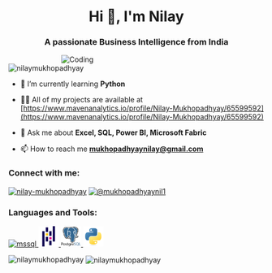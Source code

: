 <h1 align="center">Hi 👋, I'm Nilay</h1>
<h3 align="center">A passionate Business Intelligence from India</h3>
<img align="right" alt="Coding" width="400" src="https://cdn.dribbble.com/users/730703/screenshots/6581243/avento.gif">

<p align="left"> <img src="https://komarev.com/ghpvc/?username=nilaymukhopadhyay&label=Profile%20views&color=0e75b6&style=flat" alt="nilaymukhopadhyay" /> </p>

- 🌱 I’m currently learning **Python**

- 👨‍💻 All of my projects are available at [https://www.mavenanalytics.io/profile/Nilay-Mukhopadhyay/65599592](https://www.mavenanalytics.io/profile/Nilay-Mukhopadhyay/65599592)

- 💬 Ask me about **Excel, SQL, Power BI, Microsoft Fabric**

- 📫 How to reach me **mukhopadhyaynilay@gmail.com**

<h3 align="left">Connect with me:</h3>
<p align="left">
<a href="https://linkedin.com/in/nilay-mukhopadhyay" target="blank"><img align="center" src="https://raw.githubusercontent.com/rahuldkjain/github-profile-readme-generator/master/src/images/icons/Social/linked-in-alt.svg" alt="nilay-mukhopadhyay" height="30" width="40" /></a>
<a href="https://www.hackerrank.com/@mukhopadhyaynil1" target="blank"><img align="center" src="https://raw.githubusercontent.com/rahuldkjain/github-profile-readme-generator/master/src/images/icons/Social/hackerrank.svg" alt="@mukhopadhyaynil1" height="30" width="40" /></a>
</p>

<h3 align="left">Languages and Tools:</h3>
<p align="left"> <a href="https://www.microsoft.com/en-us/sql-server" target="_blank" rel="noreferrer"> <img src="https://www.svgrepo.com/show/303229/microsoft-sql-server-logo.svg" alt="mssql" width="40" height="40"/> </a> <a href="https://pandas.pydata.org/" target="_blank" rel="noreferrer"> <img src="https://raw.githubusercontent.com/devicons/devicon/2ae2a900d2f041da66e950e4d48052658d850630/icons/pandas/pandas-original.svg" alt="pandas" width="40" height="40"/> </a> <a href="https://www.postgresql.org" target="_blank" rel="noreferrer"> <img src="https://raw.githubusercontent.com/devicons/devicon/master/icons/postgresql/postgresql-original-wordmark.svg" alt="postgresql" width="40" height="40"/> </a> <a href="https://www.python.org" target="_blank" rel="noreferrer"> <img src="https://raw.githubusercontent.com/devicons/devicon/master/icons/python/python-original.svg" alt="python" width="40" height="40"/> </a> </p>

<p><img align="left" src="https://github-readme-stats.vercel.app/api/top-langs?username=nilaymukhopadhyay&show_icons=true&locale=en&layout=compact" alt="nilaymukhopadhyay" /></p>

<p>&nbsp;<img align="center" src="https://github-readme-stats.vercel.app/api?username=nilaymukhopadhyay&show_icons=true&locale=en" alt="nilaymukhopadhyay" /></p>
